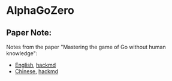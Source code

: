 # AlphaGoZero

## Paper Note:
Notes from the paper "Mastering the game of Go without human knowledge":
* [English](PAPER-NOTE.md), [hackmd](https://hackmd.io/GwIwJmAcCsBm0FpgHYwAYEBYTMgghgMbR4CMAzMNGLGtMPspkA==)
* [Chinese](PAPER-NOTE-ZH-TW.md), [hackmd](https://hackmd.io/MwRgLA7AnFBsDGBaAhgU2osBWADEqAZlkgBwlQgQBMwBUJAJhEA=?view)


